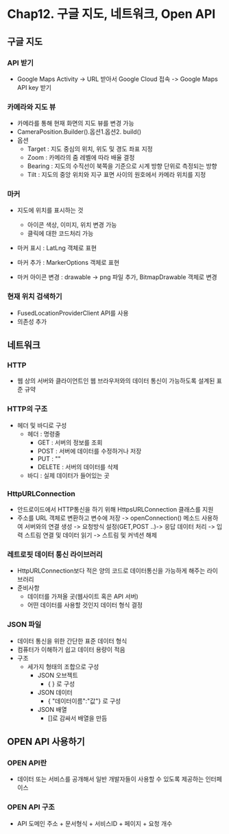 # **Chap12. 구글 지도, 네트워크, Open API**

## **구글 지도**

### **API 받기**

* Google Maps Activity -> URL 받아서 Google Cloud 접속 -> Google Maps API key 받기

### **카메라와 지도 뷰**

* 카메라를 통해 현재 화면의 지도 뷰를 변경 가능
* CameraPosition.Builder().옵션1.옵션2. build()
* 옵션
  * Target : 지도 중심의 위치, 위도 및 경도 좌표 지정
  * Zoom : 카메라의 줌 레벨에 따라 배율 결정
  * Bearing : 지도의 수직선이 북쪽을 기준으로 시계 방향 단위로 측정되는 방향
  * Tilt : 지도의 중앙 위치와 지구 표면 사이의 원호에서 카메라 위치를 지정

### 마커

* 지도에 위치를 표시하는 것
  * 아이콘 색상, 이미지, 위치 변경 가능
  * 클릭에 대한 코드처리 가능

* 마커 표시 : LatLng 객체로 표현
* 마커 추가 : MarkerOptions 객체로 표현
* 마커 아이콘 변경 : drawable -> png 파일 추가, BitmapDrawable 객체로 변경

### 현재 위치 검색하기

* FusedLocationProviderClient API를 사용
* 의존성 추가


## **네트워크**

### **HTTP**

* 웹 상의 서버와 클라이언트인 웹 브라우저와의 데이터 통신이 가능하도록 설계된 표준 규약

### **HTTP의 구조**

* 헤더 및 바디로 구성
  * 헤더 : 명령줄
    * GET : 서버의 정보를 조회
    * POST : 서버에 데이터를 수정하거나 저장
    * PUT : ""
    * DELETE : 서버의 데이터를 삭제
  * 바디 : 실제 데이터가 들어있는 곳
  
### **HttpURLConnection**

* 안드로이드에서 HTTP통신을 하기 위해 HttpsURLConnection 클래스를 지원
* 주소를 URL 객체로 변환하고 변수에 저장 -> openConnection() 메소드 사용하여 서버와의 연결 생성 -> 요청방식 설정(GET,POST ..)-> 응답 데이터 처리 -> 입력 스트림 연결 및 데이터 읽기 -> 스트림 및 커넥션 해제

### **레트로핏 데이터 통신 라이브러리**

* HttpURLConnection보다 적은 양의 코드로 데이터통신을 가능하게 해주는 라이브러리
* 준비사항 
  * 데이터를 가져올 곳(웹사이트 혹은 API 서버)
  * 어떤 데이터를 사용할 것인지 데이터 형식 결정

### **JSON 파일**

* 데이터 통신을 위한 간단한 표준 데이터 형식
* 컴퓨터가 이해하기 쉽고 데이터 용량이 적음
* 구조
  * 세가지 형태의 조합으로 구성
    * JSON 오브젝트
      * { } 로 구성
    * JSON 데이터
      * { "데이터이름":"값"} 로 구성
    * JSON 배열
      * []로 감싸서 배열을 만듬

## **OPEN API 사용하기**

### **OPEN API란**

* 데이터 또는 서비스를 공개해서 일반 개발자들이 사용할 수 있도록 제공하는 인터페이스

### **OPEN API 구조**

* API 도메인 주소 + 문서형식 + 서비스ID + 페이지 + 요청 개수